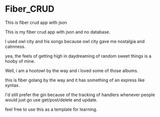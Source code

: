 # Fiber_CRUD
This is fiber crud app with json

This is my fiber crud app with json and no database.

I used owl city and his songs because owl city gave me nostalgia and calmness.

yea, the feels of getting high in daydreaming of random sweet things is a hooby of mine.

Well, i am a hootowl by the way and i loved some of those albums.

this is fiber golang by the way and it has something of an express like syntax. 

I'd still prefer the gin because of the tracking of handlers whenever people would just go use get/post/delete and update.

feel free to use this as a template for learning.
